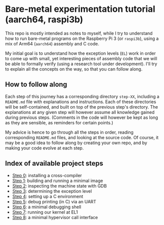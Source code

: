 Bare-metal experimentation tutorial (aarch64, raspi3b)
=====================================================

This repo is mostly intended as notes to myself, while I try to understand how
to run bare-metal programs on the Raspberry Pi 3 (or `raspi3b`), using a mix of
Arm64 (`aarch64`) assembly and C code.

My initial goal is to understand how the exception levels (`EL`) work in order
to come up with small, yet interesting pieces of assembly code that we will be
able to formally verify (using a research tool under development). I'll try to
explain all the concepts on the way, so that you can follow along.


How to follow along
-------------------

Each step of this journey has a corresponding directory `step-XX`, including a
`README.md` file with explanations and instructions. Each of these directories
will be self-contained, and built on top of the previous step's directory. The
explanations at any given step will however assume all knowledge gained during
previous steps. (Comments in the code will however be kept as long as they are
sensible, as reminders for certain points.)

My advice is hence to go through all the steps in order, reading corresponding
`README.md` files, and looking at the source code. Of course, it may be a good
idea to follow along by creating your own repo, and by making your code evolve
at each step.


Index of available project steps
--------------------------------

- [Step 0](./step-00/README.md): installing a cross-compiler
- [Step 1](./step-01/README.md): building and running a minimal image
- [Step 2](./step-02/README.md): inspecting the machine state with GDB
- [Step 3](./step-03/README.md): determining the exception level
- [Step 4](./step-04/README.md): setting up a C environment
- [Step 5](./step-05/README.md): debug printing (in C) via an UART
- [Step 6](./step-06/README.md): a minimal debugging shell
- [Step 7](./step-07/README.md): running our kernel at EL1
- [Step 8](./step-08/README.md): a minimal hypervisor call interface
